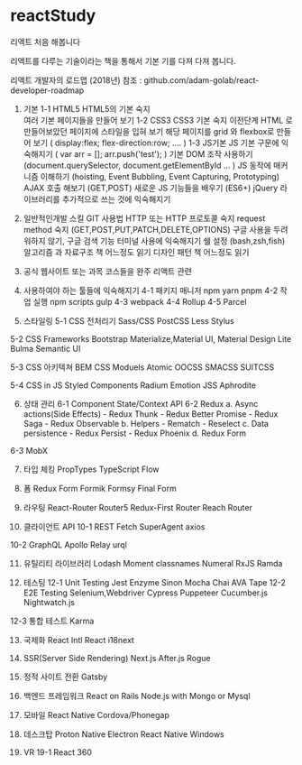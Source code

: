 # reactStudy
리액트 처음 해봅니다 

리액트를 다루는 기술이라는 책을 통해서 기본 기를 다져 다져 봅니다.

리액트 개발자의 로드맵 (2018년) 참조 : github.com/adam-golab/react-developer-roadmap 

1. 기본
  1-1 HTML5
      HTML5의 기본 숙지   
      여러 기본 페이지들을 만들어 보기 
  1-2 CSS3
      CSS3 기본 숙지 
      이전단계 HTML 로 만들어보았던 페이지에 스타일을 입혀 보기 
      해당 페이지를 grid 와 flexbox로 만들어 보기 ( display:flex; flex-direction:row; ....  ) 
  1-3 JS기본
      JS 기본 구문에 익숙해지기 ( var arr = []; arr.push('test'); )
      기본 DOM 조작 사용하기  (document.querySelector, document.getElementById ... ) 
      JS 동작에 매커니즘 이해하기 (hoisting, Event Bubbling, Event Capturing, Prototyping)
      AJAX 호출 해보기 (GET,POST)
      새로운 JS 기능들을 배우기 (ES6+)
      jQuery 라이브러리를 추가적으로 쓰는 것에 익숙해지기
2. 일반적인개발 스킬 
      GIT 사용법
      HTTP 또는 HTTP 프로토콜 숙지 request method 숙지 (GET,POST,PUT,PATCH,DELETE,OPTIONS)
      구글 사용을 두려워하지 않기, 구글 검색 기능 
      터미널 사용에 익숙해지기  쉘 설정 (bash,zsh,fish)
      알고리즘 과 자료구조 책 어느정도 읽기
      디자인 패턴 책 어느정도 읽기
      
3. 공식 웹사이트 또는 과목 코스들을 완주  리액트 관련
      
4. 사용하여야 하는 툴들에 익숙해지기
  4-1 패키지 매니저
      npm
      yarn
      pnpm
  4-2 작업 실행
      npm scripts
      gulp
  4-3 webpack
  4-4 Rollup
  4-5 Parcel
  
5. 스타일링
  5-1 CSS 전처리기
      Sass/CSS
      PostCSS
      Less
      Stylus
      
  5-2 CSS Frameworks
      Bootstrap
      Materialize,Material UI, Material Design Lite
      Bulma
      Semantic UI
      
  5-3 CSS 아키텍쳐
      BEM
      CSS Moduels
      Atomic
      OOCSS
      SMACSS
      SUITCSS
      
  5-4 CSS in JS
      Styled Components
      Radium
      Emotion
      JSS
      Aphrodite
      
6. 상태 관리
  6-1 Component State/Context API
  6-2 Redux
      a. Async actions(Side Effects)
        - Redux Thunk
        - Redux Better Promise
        - Redux Saga
        - Redux Observable
      b. Helpers
        - Rematch
        - Reselect
      c. Data persistence
        - Redux Persist
        - Redux Phoenix
      d. Redux Form
      
  6-3 MobX
  
7. 타입 체킹
      PropTypes
      TypeScript
      Flow
  
8. 폼
     Redux Form
     Formik
     Formsy
     Final Form

9. 라우팅
    React-Router
    Router5
    Redux-First Router
    Reach Router
    
10. 클라이언트 API
  10-1 REST
      Fetch
      SuperAgent
      axios
      
  10-2 GraphQL
      Apollo
      Relay
      urql
      
11. 유틸리티 라이브러리
      Lodash
      Moment
      classnames
      Numeral
      RxJS
      Ramda
  
12. 테스팅
  12-1  Unit Testing
      Jest
      Enzyme
      Sinon
      Mocha
      Chai
      AVA
      Tape
  12-2 E2E Testing
      Selenium,Webdriver
      Cypress
      Puppeteer
      Cucumber.js
      Nightwatch.js
      
  12-3 통합 테스트
      Karma
      
13. 국제화 
      React Intl
      React i18next
  
14. SSR(Server Side Rendering)
      Next.js
      After.js
      Rogue
  
15. 정적 사이트 전환
      Gatsby
      
16. 백엔드 프레임워크 
      React on Rails
      Node.js with Mongo or Mysql
      
17. 모바일
      React Native
      Cordova/Phonegap
      
18. 데스크탑
      Proton Native
      Electron
      React Native Windows
      
19. VR
  19-1  React 360
  
 

